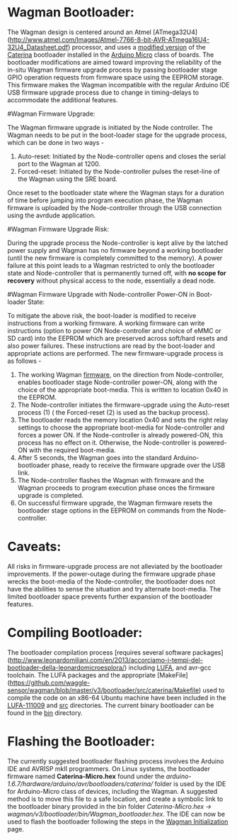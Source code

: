 # Wagman Bootloader:

The Wagman design is centered around an Atmel [ATmega32U4] (http://www.atmel.com/Images/Atmel-7766-8-bit-AVR-ATmega16U4-32U4_Datasheet.pdf) processor, and uses a [modified version](https://github.com/waggle-sensor/wagman/tree/master/v3/bootloader/src/caterina) of the [Caterina](https://github.com/arduino/Arduino/tree/master/hardware/arduino/avr/bootloaders/caterina) bootloader installed in the [Arduino Micro](https://www.arduino.cc/en/Main/ArduinoBoardMicro) class of boards. The bootloader modifications are aimed toward improving the reliability of the in-situ Wagman firmware upgrade process by passing bootloader stage GPIO operation requests from firmware space using the EEPROM storage. This firmware makes the Wagman incompatible with the regular Arduino IDE USB firmware upgrade process due to change in timing-delays to accommodate the additional features.

#Wagman Firmware Upgrade:

The Wagman firmware upgrade is initiated by the Node controller. The Wagman needs to be put in the boot-loader stage for the upgrade process, which can be done in two ways -
  1. Auto-reset: Initiated by the Node-controller opens and closes the serial port to the Wagman at 1200.
  2. Forced-reset: Initiated by the Node-controller pulses the reset-line of the Wagman using the SRE board.

Once reset to the bootloader state where the Wagman stays for a duration of time before jumping into program execution phase, the Wagman firmware is uploaded by the Node-controller through the USB connection using the avrdude application.

#Wagman Firmware Upgrade Risk:

During the upgrade process the Node-controller is kept alive by the latched power supply and Wagman has no firmware beyond a working bootloader (until the new firmware is completely committed to the memory). A power failure at this point leads to a Wagman restricted to only the bootloader state and Node-controller that is permanently turned off, with **no scope for recovery** without physical access to the node, essentially a dead node.

#Wagman Firmware Upgrade with Node-controller Power-ON in Boot-loader State:

To mitigate the above risk, the boot-loader is modified to receive instructions from a working firmware. A working firmware can write instructions (option to power ON Node-controller and choice of eMMC or SD card) into the EEPROM which are preserved across soft/hard resets and also power failures. These instructions are read by the boot-loader and appropriate actions are performed. The new firmware-upgrade process is as follows -
  1. The working Wagman [firmware](https://github.com/waggle-sensor/wagman/blob/master/v3/Wagman/Record.cpp), on the direction from Node-controller, enables bootloader stage Node-controller power-ON, along with the choice of the appropriate boot-media. This is written to location 0x40 in the EEPROM.
  2. The Node-controller initiates the firmware-upgrade using the Auto-reset process (1) ( the Forced-reset (2) is used as the backup process).
  3. The bootloader reads the memory location 0x40 and sets the right relay settings to choose the appropriate boot-media for Node-controller and forces a power ON. If the Node-controller is already powered-ON, this process has no effect on it. Otherwise, the Node-controller is powered-ON with the required boot-media.
  4. After 5 seconds, the Wagman goes into the standard Arduino-bootloader phase, ready to receive the firmware upgrade over the USB link.
  5. The Node-controller flashes the Wagman with firmware and the Wagman proceeds to program execution phase onces the firmware upgrade is completed.
  6. On successful firmware upgrade, the Wagman firmware resets the bootloader stage options in the EEPROM on commands from the Node-controller.

# Caveats:

All risks in firmware-upgrade process are not alleviated by the bootloader improvements. If the power-outage during the firmware upgrade phase wrecks the boot-media of the Node-controller, the bootloader does not have the abilities to sense the situation and try alternate boot-media. The limited bootloader space prevents further expansion of the bootloader features.

# Compiling Bootloader:

The bootloader compilation process [requires several software packages] (http://www.leonardomiliani.com/en/2013/accorciamo-i-tempi-del-bootloader-della-leonardomicroesplora/) including [LUFA](https://github.com/abcminiuser/lufa), and avr-gcc toolchain. The LUFA packages and the appropriate [MakeFile] (https://github.com/waggle-sensor/wagman/blob/master/v3/bootloader/src/caterina/Makefile) used to compile the code  on an x86-64 Ubuntu machine have been included in the [LUFA-111009](https://github.com/waggle-sensor/wagman/tree/master/v3/bootloader/LUFA-111009) and [src](https://github.com/waggle-sensor/wagman/blob/master/v3/bootloader/src/caterina/) directories. The current binary bootloader can be found in the [bin](https://github.com/waggle-sensor/wagman/tree/master/v3/bootloader/bin) directory.
# Flashing the Bootloader:

The currently suggested bootloader flashing process involves the Arduino IDE and AVRISP mkII programmers. On Linux systems, the bootloader firmware named **Caterina-Micro.hex** found under the *arduino-1.6.7/hardware/arduino/avr/bootloaders/caterina/* folder is used by the IDE for Arduino-Micro class of devices, including the Wagman. A suggested method is to move this file to a safe location, and create a symbolic link to the bootloader binary provided in the bin folder *Caterina-Micro.hex -> wagman/v3/bootloader/bin/Wagman_bootloader.hex*. The IDE can now be used to flash the bootloader following the steps in the [Wagman Initialization](https://github.com/waggle-sensor/wagman/tree/master/v3/qa_testing/Wagman_Initialization) page.
